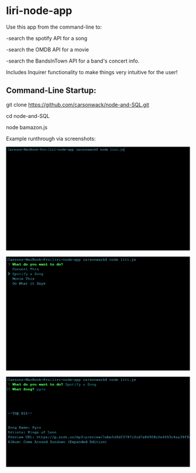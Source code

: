 # liri-node-app


Use this app from the command-line to:



-search the spotify API for a song

-search the OMDB API for a movie

-search the BandsInTown API for a band's concert info.







Includes Inquirer functionality to make things very intuitive for the user!



Command-Line Startup:
----------------------

git clone https://github.com/carsonwack/node-and-SQL.git

cd node-and-SQL

node bamazon.js



Example runthrough via screenshots:

![Alt text](./images/1.png?raw=true "Optional Title")


![Alt text](./images/2.png?raw=true "Optional Title")


![Alt text](./images/3.png?raw=true "Optional Title")


